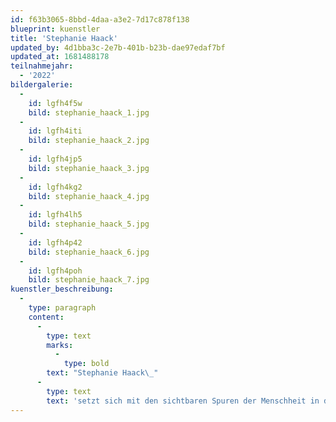 ```yaml
---
id: f63b3065-8bbd-4daa-a3e2-7d17c878f138
blueprint: kuenstler
title: 'Stephanie Haack'
updated_by: 4d1bba3c-2e7b-401b-b23b-dae97edaf7bf
updated_at: 1681488178
teilnahmejahr:
  - '2022'
bildergalerie:
  -
    id: lgfh4f5w
    bild: stephanie_haack_1.jpg
  -
    id: lgfh4iti
    bild: stephanie_haack_2.jpg
  -
    id: lgfh4jp5
    bild: stephanie_haack_3.jpg
  -
    id: lgfh4kg2
    bild: stephanie_haack_4.jpg
  -
    id: lgfh4lh5
    bild: stephanie_haack_5.jpg
  -
    id: lgfh4p42
    bild: stephanie_haack_6.jpg
  -
    id: lgfh4poh
    bild: stephanie_haack_7.jpg
kuenstler_beschreibung:
  -
    type: paragraph
    content:
      -
        type: text
        marks:
          -
            type: bold
        text: "Stephanie Haack\_"
      -
        type: text
        text: 'setzt sich mit den sichtbaren Spuren der Menschheit in der vermeintlichen Leere des Universums auseinander. Durch den Einsatz von astrofotografischen Techniken und wissenschaftlichen Daten macht sie die Umweltverschmutzungen um unsere Erde herum sichtbar.'
---
```

